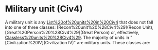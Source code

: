 # Military unit (Civ4)

A military unit is any [List%20of%20units%20in%20Civ4](unit) that does not fall into one of three classes: [Recon%20unit%20%28Civ4%29](Recon Unit), [Great%20Person%20%28Civ4%29](Great Person) or, effectively, [Classless%20units%20%28Civ4%29](other (classless)). The majority of units in "[Civilization%20IV](Civilization IV)" are military units.
These classes are: